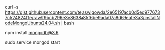 curl -s https://gist.githubusercontent.com/tejaswigowda/2e65197acb0d5ed9776737c524824f1e/raw/f9bcb296e3e8638a85f6be9ada07a8d69eafe3a3/installNodeMongoUbuntu24.04.sh | bash

npm install mongodb@3.6

sudo service mongod start

